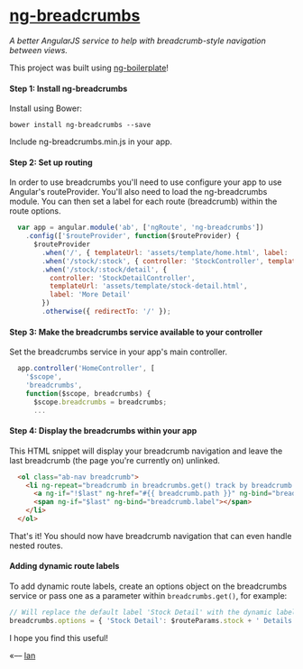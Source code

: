# [ng-breadcrumbs](http://ianwalter.github.io/ng-breadcrumbs/)
*A better AngularJS service to help with breadcrumb-style navigation between views.*

This project was built using [ng-boilerplate](https://github.com/ianwalter/ng-boilerplate)!

#### Step 1: Install ng-breadcrumbs

Install using Bower:

```
bower install ng-breadcrumbs --save
```

Include ng-breadcrumbs.min.js in your app.

#### Step 2: Set up routing

In order to use breadcrumbs you'll need to use configure your app to use Angular's routeProvider. You'll also need to 
load the ng-breadcrumbs module. You can then set a label for each route (breadcrumb) within the route options.

```javascript
  var app = angular.module('ab', ['ngRoute', 'ng-breadcrumbs'])
    .config(['$routeProvider', function($routeProvider) {
      $routeProvider
        .when('/', { templateUrl: 'assets/template/home.html', label: 'Home' })
        .when('/stock/:stock', { controller: 'StockController', templateUrl: 'assets/template/stock.html' })
        .when('/stock/:stock/detail', {
          controller: 'StockDetailController',
          templateUrl: 'assets/template/stock-detail.html',
          label: 'More Detail'
        })
        .otherwise({ redirectTo: '/' });
```


#### Step 3: Make the breadcrumbs service available to your controller

Set the breadcrumbs service in your app's main controller.

```javascript
  app.controller('HomeController', [
    '$scope',
    'breadcrumbs',
    function($scope, breadcrumbs) {
      $scope.breadcrumbs = breadcrumbs;
      ...
```


#### Step 4: Display the breadcrumbs within your app

This HTML snippet will display your breadcrumb navigation and leave the last breadcrumb (the page you're currently on)
unlinked.

```html
  <ol class="ab-nav breadcrumb">
    <li ng-repeat="breadcrumb in breadcrumbs.get() track by breadcrumb.path" ng-class="{ active: $last }">
      <a ng-if="!$last" ng-href="#{{ breadcrumb.path }}" ng-bind="breadcrumb.label" class="margin-right-xs"></a>
      <span ng-if="$last" ng-bind="breadcrumb.label"></span>
    </li>
  </ol>
```

That's it! You should now have breadcrumb navigation that can even handle nested routes.


#### Adding dynamic route labels

To add dynamic route labels, create an options object on the breadcrumbs service or pass one as a parameter within
```breadcrumbs.get()```, for example:

```javascript
// Will replace the default label 'Stock Detail' with the dynamic label 'AAPL Details'
breadcrumbs.options = { 'Stock Detail': $routeParams.stock + ' Details' };
```

I hope you find this useful!

«–– [Ian](http://ianvonwalter.com)